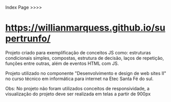 Index Page >>>>
# https://willianmarquess.github.io/supertrunfo/

Projeto criado para exemplificação de conceitos JS como: estruturas condicionais simples, compostas, estrutura de decisão, laços de repetição,
funções entre outras, além de eventos HTML com JS.

Projeto utilizado no componente "Desenvolvimento e design de web sites II" no curso técnico em informática para internet na Etec
Santa Fé do sul.

Obs: No projeto não foram utilizados conceitos de responsividade, a visualização do projeto deve ser realizada em telas a partir de 900px
